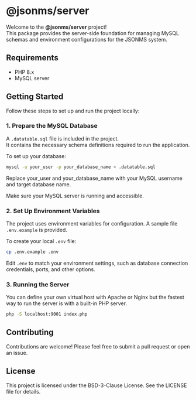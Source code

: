 # @jsonms/server

Welcome to the **@jsonms/server** project!  
This package provides the server-side foundation for managing MySQL schemas and environment configurations for the JSONMS system.

## Requirements
- PHP 8.x
- MySQL server

## Getting Started

Follow these steps to set up and run the project locally:

### 1. Prepare the MySQL Database

A `.datatable.sql` file is included in the project.  
It contains the necessary schema definitions required to run the application.

To set up your database:

```bash
mysql -u your_user -p your_database_name < .datatable.sql
```

Replace your_user and your_database_name with your MySQL username and target database name.

Make sure your MySQL server is running and accessible.

### 2. Set Up Environment Variables
The project uses environment variables for configuration.
A sample file `.env.example` is provided.

To create your local `.env` file:

```bash
cp .env.example .env
```

Edit `.env` to match your environment settings, such as database connection credentials, ports, and other options.

### 3. Running the Server

You can define your own virtual host with Apache or Nginx but the fastest way to run the server is with a built-in PHP server.

```bash
php -S localhost:9001 index.php
```

## Contributing
Contributions are welcome! Please feel free to submit a pull request or open an issue.

## License
This project is licensed under the BSD-3-Clause License. See the LICENSE file for details.